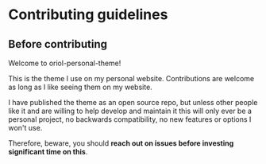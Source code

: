 # Contributing guidelines

## Before contributing

Welcome to oriol-personal-theme!

This is the theme I use on my personal website.
Contributions are welcome as long as I like seeing
them on my website.

I have published the theme as an open source repo,
but unless other people like it and are willing to help
develop and maintain it this will only ever be a personal
project, no backwards compatibility, no new features or options
I won't use.

Therefore, beware, you should **reach out on issues before investing significant time on this**.
